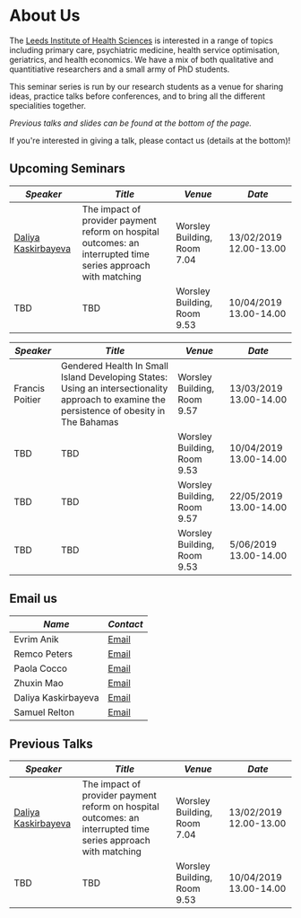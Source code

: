 # About Us

The [Leeds Institute of Health Sciences](https://medicinehealth.leeds.ac.uk/homepage/146/leeds_institute_of_health_science)
is interested in a range of topics including primary care, psychiatric medicine, health service optimisation, geriatrics,
and health economics. We have a mix of both qualitative and quantitiative researchers and a small army of PhD students.

This seminar series is run by our research students as a venue for sharing ideas, practice talks before conferences,
and to bring all the different specialities together.

*Previous talks and slides can be found at the bottom of the page.*

If you're interested in giving a talk, please contact us (details at the bottom)!

## Upcoming Seminars

| *Speaker* | *Title* | *Venue*| *Date* |
|-----------|---------|-----------------|---------------------------|
| [Daliya Kaskirbayeva](https://medicinehealth.leeds.ac.uk/faculty-/pgr/3878/daliya-kaskirbayeva) | The impact of provider payment reform on hospital outcomes: an interrupted time series approach with matching | Worsley Building, Room 7.04 |13/02/2019 12.00-13.00|
| TBD | TBD           | Worsley Building, Room 9.53 |10/04/2019 13.00-14.00|


| *Speaker* | *Title* | *Venue*| *Date* |
|-----------|---------|-----------------|---------------------------|
|Francis Poitier |Gendered Health In Small Island Developing States: Using an intersectionality approach to examine the persistence of obesity in The Bahamas | Worsley Building, Room 9.57 |13/03/2019 13.00-14.00|
| TBD | TBD           | Worsley Building, Room 9.53 |10/04/2019 13.00-14.00|
| TBD | TBD           | Worsley Building, Room 9.57 |22/05/2019 13.00-14.00|
| TBD | TBD           | Worsley Building, Room 9.53 |5/06/2019 13.00-14.00|
## Email us

| *Name* | *Contact* |
|--------|-----------|
| Evrim Anik | [Email](mailto:umean@leeds.ac.uk) |
| Remco Peters | [Email](mailto:umrpe@leeds.ac.uk) |
| Paola Cocco | [Email](mailto:umpc@leeds.ac.uk) |
| Zhuxin Mao | [Email](mailto:umzm@leeds.ac.uk) |
| Daliya Kaskirbayeva | [Email](mailto:umdk@leeds.ac.uk) |
| Samuel Relton | [Email](mailto:s.d.relton@leeds.ac.uk) |

## Previous Talks

| *Speaker* | *Title* | *Venue*| *Date* |
|-----------|---------|-----------------|---------------------------|
| [Daliya Kaskirbayeva](https://medicinehealth.leeds.ac.uk/faculty-/pgr/3878/daliya-kaskirbayeva) | The impact of provider payment reform on hospital outcomes: an interrupted time series approach with matching | Worsley Building, Room 7.04 |13/02/2019 12.00-13.00|
| TBD | TBD           | Worsley Building, Room 9.53 |10/04/2019 13.00-14.00|
